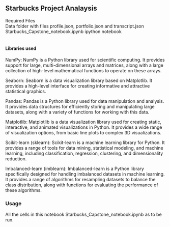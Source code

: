 <h2>Starbucks Project Analaysis</h2>
Required Files<br>
Data folder with files profile.json, portfolio.json and transcript.json<br>
Starbucks_Capstone_notebook.ipynb ipython notebook<br>
<br>
<h4>Libraries used</h4>
<p>NumPy: NumPy is a Python library used for scientific computing. It provides support for large, multi-dimensional arrays and matrices, along with a large collection of high-level mathematical functions to operate on these arrays.</p>
<p>Seaborn: Seaborn is a data visualization library based on Matplotlib. It provides a high-level interface for creating informative and attractive statistical graphics.</p>
<p>Pandas: Pandas is a Python library used for data manipulation and analysis. It provides data structures for efficiently storing and manipulating large datasets, along with a variety of functions for working with this data.</p>
<p>Matplotlib: Matplotlib is a data visualization library used for creating static, interactive, and animated visualizations in Python. It provides a wide range of visualization options, from basic line plots to complex 3D visualizations.</p>
<p>Scikit-learn (sklearn): Scikit-learn is a machine learning library for Python. It provides a range of tools for data mining, statistical modeling, and machine learning, including classification, regression, clustering, and dimensionality reduction.</p>
<p>Imbalanced-learn (imblearn): Imbalanced-learn is a Python library specifically designed for handling imbalanced datasets in machine learning. It provides a range of algorithms for resampling datasets to balance the class distribution, along with functions for evaluating the performance of these algorithms.</p>

<h3> Usage</h3>
All the cells in this notebook Starbucks_Capstone_notebook.ipynb as to be run.

